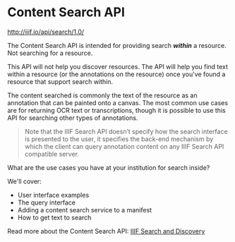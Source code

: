 # Content Search API

http://iiif.io/api/search/1.0/

The Content Search API is intended for providing search _**within**_ a resource. Not searching for a resource.

This API will not help you discover resources. The API will help you find text within a resource (or the annotations on the resource) once you've found a resource that support search within.

The content searched is commonly the text of the resource as an annotation that can be painted onto a canvas. The most common use cases are for returning OCR text or transcriptions, though it is possible to use this API for searching other types of annotations.

> Note that the IIIF Search API doesn’t specify how the search interface is presented to the user, it specifies the back-end mechanism by which the client can query annotation content on any IIIF Search API compatible server.

What are the use cases you have at your institution for search inside?

We'll cover:
- User interface examples
- The query interface
- Adding a content search service to a manifest
- How to get text to search

<!-- #backlog:440 write a bit about different levels of discovery. First discover the resource; then discover within the resource -->

<!-- #todo:190 write a bit about the level at which "within" works. what do you call a resource? Is it a single bound book? A multivolume work? -->

Read more about the Content Search API:
[IIIF Search and Discovery](http://resources.digirati.com/iiif/an-introduction-to-iiif/search.html)
